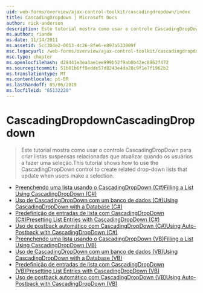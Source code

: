 ```yaml
---
uid: web-forms/overview/ajax-control-toolkit/cascadingdropdown/index
title: CascadingDropdown | Microsoft Docs
author: rick-anderson
description: Este tutorial mostra como usar o controle CascadingDropDown para criar listas suspensas relacionadas que atualizar quando os usuários a fazer uma seleção.
ms.author: riande
ms.date: 11/14/2011
ms.assetid: 5cc304e2-0013-4c26-8fe6-e897a533809f
msc.legacyurl: /web-forms/overview/ajax-control-toolkit/cascadingdropdown
msc.type: chapter
ms.openlocfilehash: d28441e3ea3ae1ee999b52f9ab0b42ec8862f472
ms.sourcegitcommit: 51b01b6ff8edde57d8243e4da28c9f1e7f1962b2
ms.translationtype: MT
ms.contentlocale: pt-BR
ms.lasthandoff: 05/06/2019
ms.locfileid: "65132220"
---
```

# <a name="cascadingdropdown"></a><span data-ttu-id="ebb03-103">CascadingDropdown</span><span class="sxs-lookup"><span data-stu-id="ebb03-103">CascadingDropdown</span></span>

> <span data-ttu-id="ebb03-104">Este tutorial mostra como usar o controle CascadingDropDown para criar listas suspensas relacionadas que atualizar quando os usuários a fazer uma seleção.</span><span class="sxs-lookup"><span data-stu-id="ebb03-104">This tutorial shows how to use the CascadingDropDown control to create related drop-down lists that update when users make a selection.</span></span>

- [<span data-ttu-id="ebb03-105">Preenchendo uma lista usando o CascadingDropDown (C#)</span><span class="sxs-lookup"><span data-stu-id="ebb03-105">Filling a List Using CascadingDropDown (C#)</span></span>](filling-a-list-using-cascadingdropdown-cs.md)
- [<span data-ttu-id="ebb03-106">Uso de CascadingDropDown com um banco de dados (C#)</span><span class="sxs-lookup"><span data-stu-id="ebb03-106">Using CascadingDropDown with a Database (C#)</span></span>](using-cascadingdropdown-with-a-database-cs.md)
- [<span data-ttu-id="ebb03-107">Predefinição de entradas de lista com CascadingDropDown (C#)</span><span class="sxs-lookup"><span data-stu-id="ebb03-107">Presetting List Entries with CascadingDropDown (C#)</span></span>](presetting-list-entries-with-cascadingdropdown-cs.md)
- [<span data-ttu-id="ebb03-108">Uso de postback automático com CascadingDropDown (C#)</span><span class="sxs-lookup"><span data-stu-id="ebb03-108">Using Auto-Postback with CascadingDropDown (C#)</span></span>](using-auto-postback-with-cascadingdropdown-cs.md)
- [<span data-ttu-id="ebb03-109">Preenchendo uma lista usando o CascadingDropDown (VB)</span><span class="sxs-lookup"><span data-stu-id="ebb03-109">Filling a List Using CascadingDropDown (VB)</span></span>](filling-a-list-using-cascadingdropdown-vb.md)
- [<span data-ttu-id="ebb03-110">Uso de CascadingDropDown com um banco de dados (VB)</span><span class="sxs-lookup"><span data-stu-id="ebb03-110">Using CascadingDropDown with a Database (VB)</span></span>](using-cascadingdropdown-with-a-database-vb.md)
- [<span data-ttu-id="ebb03-111">Predefinição de entradas de lista com CascadingDropDown (VB)</span><span class="sxs-lookup"><span data-stu-id="ebb03-111">Presetting List Entries with CascadingDropDown (VB)</span></span>](presetting-list-entries-with-cascadingdropdown-vb.md)
- [<span data-ttu-id="ebb03-112">Uso de postback automático com CascadingDropDown (VB)</span><span class="sxs-lookup"><span data-stu-id="ebb03-112">Using Auto-Postback with CascadingDropDown (VB)</span></span>](using-auto-postback-with-cascadingdropdown-vb.md)
